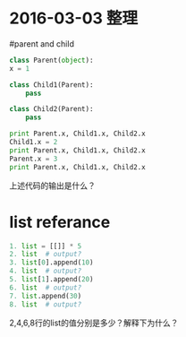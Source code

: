 # 2016-03-03 整理

#parent and child
```python
class Parent(object):
x = 1

class Child1(Parent):
    pass

class Child2(Parent):
    pass

print Parent.x, Child1.x, Child2.x
Child1.x = 2
print Parent.x, Child1.x, Child2.x
Parent.x = 3
print Parent.x, Child1.x, Child2.x
```

上述代码的输出是什么？


# list referance
```python
1. list = [[]] * 5
2. list  # output?
3. list[0].append(10)
4. list  # output?
5. list[1].append(20)
6. list  # output?
7. list.append(30)
8. list  # output?
```

2,4,6,8行的list的值分别是多少？解释下为什么？

